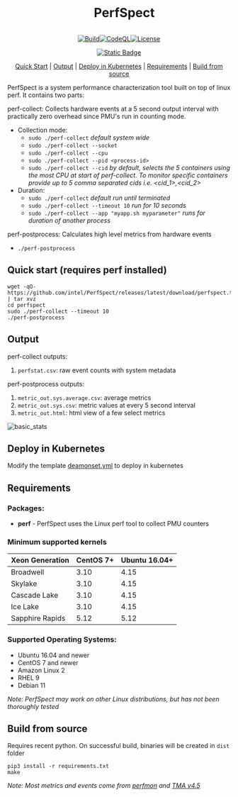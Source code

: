 <div align="center">

<div id="user-content-toc">
  <ul>
    <summary><h1 style="display: inline-block;">PerfSpect</h1></summary>
  </ul>
</div>

[![Build](https://github.com/intel/PerfSpect/actions/workflows/build.yml/badge.svg)](https://github.com/intel/PerfSpect/actions/workflows/build.yml)[![CodeQL](https://github.com/intel/PerfSpect/actions/workflows/codeql.yml/badge.svg)](https://github.com/intel/PerfSpect/actions/workflows/codeql.yml)[![License](https://img.shields.io/badge/License-BSD--3-blue)](https://github.com/intel/PerfSpect/blob/master/LICENSE)

[![Static Badge](https://img.shields.io/badge/Live_Demo-red?style=for-the-badge)](https://intel.github.io/PerfSpect/)

[Quick Start](#quick-start-requires-perf-installed) | [Output](#output) | [Deploy in Kubernetes](#deploy-in-kubernetes) | [Requirements](#requirements) | [Build from source](#build-from-source)
</div>

PerfSpect is a system performance characterization tool built on top of linux perf. It contains two parts:

perf-collect: Collects hardware events at a 5 second output interval with practically zero overhead since PMU's run in counting  mode.

- Collection mode:
  - `sudo ./perf-collect` _default system wide_
  - `sudo ./perf-collect --socket`
  - `sudo ./perf-collect --cpu`
  - `sudo ./perf-collect --pid <process-id>`
  - `sudo ./perf-collect --cid` _by default, selects the 5 containers using the most CPU at start of perf-collect. To monitor specific containers provide up to 5 comma separated cids i.e. <cid_1>,<cid_2>_
- Duration:
  - `sudo ./perf-collect` _default run until terminated_
  - `sudo ./perf-collect --timeout 10` _run for 10 seconds_
  - `sudo ./perf-collect --app "myapp.sh myparameter"` _runs for duration of another process_

perf-postprocess: Calculates high level metrics from hardware events

- `./perf-postprocess`

## Quick start (requires perf installed)

```
wget -qO- https://github.com/intel/PerfSpect/releases/latest/download/perfspect.tgz | tar xvz
cd perfspect
sudo ./perf-collect --timeout 10
./perf-postprocess
```

## Output

perf-collect outputs:
1. `perfstat.csv`: raw event counts with system metadata

perf-postprocess outputs:
1. `metric_out.sys.average.csv`: average metrics
2. `metric_out.sys.csv`: metric values at every 5 second interval
3. `metric_out.html`: html view of a few select metrics

![basic_stats](https://raw.githubusercontent.com/wiki/intel/PerfSpect/newhtml.gif)

## Deploy in Kubernetes

Modify the template [deamonset.yml](docs/daemonset.yml) to deploy in kubernetes

## Requirements

### Packages:

- **perf** - PerfSpect uses the Linux perf tool to collect PMU counters

### Minimum supported kernels

| Xeon Generation | CentOS 7+ | Ubuntu 16.04+ |
| --------------- | --------- | ------------- |
| Broadwell       | 3.10      | 4.15          |
| Skylake         | 3.10      | 4.15          |
| Cascade Lake    | 3.10      | 4.15          |
| Ice Lake        | 3.10      | 4.15          |
| Sapphire Rapids | 5.12      | 5.12          |

### Supported Operating Systems:

- Ubuntu 16.04 and newer
- CentOS 7 and newer
- Amazon Linux 2
- RHEL 9
- Debian 11

_Note: PerfSpect may work on other Linux distributions, but has not been thoroughly tested_

## Build from source

Requires recent python. On successful build, binaries will be created in `dist` folder

```
pip3 install -r requirements.txt
make
```

_Note: Most metrics and events come from [perfmon](https://github.com/intel/perfmon) and [TMA v4.5](https://www.intel.com/content/www/us/en/docs/vtune-profiler/cookbook/2023-1/top-down-microarchitecture-analysis-method.html)_
